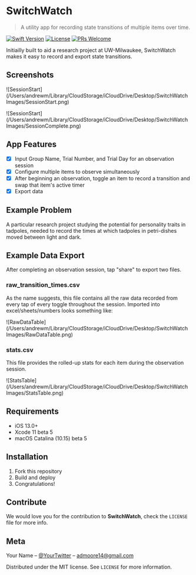 # SwitchWatch
> A utility app for recording state transitions of multiple items over time. 

[![Swift Version][swift-image]][swift-url]
[![License][license-image]][license-url] 
[![PRs Welcome](https://img.shields.io/badge/PRs-welcome-brightgreen.svg?style=flat-square)](http://makeapullrequest.com)

Initiailly built to aid a research project at UW-Milwaukee, SwitchWatch makes it easy to record and export state transitions. 

## Screenshots

![SessionStart](/Users/andrewm/Library/CloudStorage/iCloudDrive/Desktop/SwitchWatch Images/SessionStart.png)

![SessionStart](/Users/andrewm/Library/CloudStorage/iCloudDrive/Desktop/SwitchWatch Images/SessionComplete.png)

## App Features

- [x] Input Group Name, Trial Number, and Trial Day for an observation session
- [x] Configure multiple items to observe simultaneously
- [x] After beginning an observation, toggle an item to record a transition and swap that item's active timer
- [x] Export data

## Example Problem

A particular research project studying the potential for personality traits in tadpoles, needed to record the times at which tadpoles in petri-dishes moved between light and dark.

## Example Data Export

After completing an observation session, tap "share" to export two files.

### raw_transition_times.csv

As the name suggests, this file contains all the raw data recorded from every tap of every toggle throughout the session. Imported into excel/sheets/numbers looks something like:

![RawDataTable](/Users/andrewm/Library/CloudStorage/iCloudDrive/Desktop/SwitchWatch Images/RawDataTable.png)

### stats.csv

This file provides the rolled-up stats for each item during the observation session.

![StatsTable](/Users/andrewm/Library/CloudStorage/iCloudDrive/Desktop/SwitchWatch Images/StatsTable.png)


## Requirements

- iOS 13.0+
- Xcode 11 beta 5
- macOS Catalina (10.15) beta 5

## Installation

1. Fork this repository
2. Build and deploy
3. Congratulations!  

## Contribute

We would love you for the contribution to **SwitchWatch**, check the ``LICENSE`` file for more info.

## Meta

Your Name – [@YourTwitter](https://twitter.com/dbader_org) – admoore14@gmail.com

Distributed under the MIT license. See ``LICENSE`` for more information.

[swift-image]:https://img.shields.io/badge/swift-5.1-orange.svg
[swift-url]: https://swift.org/
[license-image]: https://img.shields.io/badge/License-MIT-blue.svg
[license-url]: LICENSE
[travis-image]: https://img.shields.io/travis/dbader/node-datadog-metrics/master.svg?style=flat-square
[travis-url]: https://travis-ci.org/dbader/node-datadog-metrics
[codebeat-image]: https://codebeat.co/badges/c19b47ea-2f9d-45df-8458-b2d952fe9dad
[codebeat-url]: https://codebeat.co/projects/github-com-vsouza-awesomeios-com
